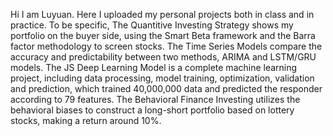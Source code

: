 Hi I am Luyuan.
Here I uploaded my personal projects both in class and in practice.
To be specific,
The Quantitive Investing Strategy shows my portfolio on the buyer side, using the Smart Beta framework and the Barra factor methodology to screen stocks.
The Time Series Models compare the accuracy and predictability between two methods, ARIMA and LSTM/GRU models.
The JS Deep Learning Model is a complete machine learning project, including data processing, model training, optimization, validation and prediction, which trained 40,000,000 data and predicted the responder according to 79 features.
The Behavioral Finance Investing utilizes the behavioral biases to construct a long-short portfolio based on lottery stocks, making a return around 10%.
